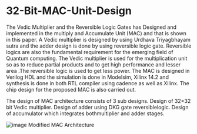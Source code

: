 # 32-Bit-MAC-Unit-Design

The Vedic Multiplier and the Reversible Logic Gates has Designed and implemented in the multiply and Accumulate Unit (MAC) and that is shown in this paper. A Vedic multiplier is designed by using Urdhava Triyagbhayam sutra and the adder design is done by using reversible logic gate. Reversible logics are also the fundamental requirement for the emerging field of Quantum computing. The Vedic multiplier is used for the multiplication unit so as to reduce partial products and to get high performance and lesser area .The reversible logic is used to get less power. The MAC is designed in Verilog HDL and the simulation is done in Modelsim, Xilinx 14.2 and synthesis is done in both RTL compiler using cadence as well as Xilinx. The chip design for the proposed MAC is also carried out.

The design of MAC architecture consists of 3 sub designs.
Design of 32×32 bit Vedic multiplier.
Design of adder using DKG gate reversiblelogic.
Design of accumulator which integrates bothmultiplier and adder stages.

![image](https://github.com/KishorKumar0/32-Bit-MAC-Unit-Design/assets/144250655/2b76b466-6b9a-4a07-9b18-38dfd4564eeb) Modified MAC Architecture

